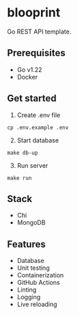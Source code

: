 # blooprint

Go REST API template.

## Prerequisites

- Go v1.22
- Docker

## Get started

1. Create .env file

```
cp .env.example .env
```

2. Start database

```
make db-up
```

3. Run server

```
make run
```

## Stack

- Chi
- MongoDB

## Features

- Database
- Unit testing
- Containerization
- GitHub Actions
- Linting
- Logging
- Live reloading
